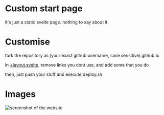 # Custom start page

it's just a static svelte page.
nothing to say about it.

# Customise

fork the repository as (your exact github username, case sensitive).github.io

in [+layout.svelte](https://github.com/M0rganeDev/M0rganeDev.github.io/blob/mommy/src/routes/%2Blayout.svelte), remove links you dont use, and add some that you do

then, just push your stuff and execute deploy.sh

# Images

![screenshot of the website](https://morgane.dev/uploads/8uspm7r8p3.png)
